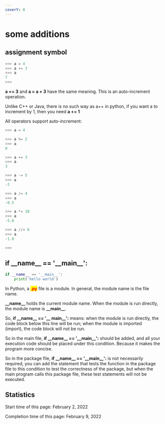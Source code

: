 ```yaml
---
coverY: 0
---
```


# some additions

## assignment symbol

```python
>>> a = 4
>>> a += 3
>>> a
7
>>> 
```

**a += 3** and **a = a + 3** have the same meaning. This is an auto-increment operation.

Unlike C++ or Java, there is no such way as a++ in python, if you want a to increment by 1, then you need **a += 1**

All operators support auto-increment:

```python
>>> a = 4

>>> a %= 2
>>> a
0

>>> a += 3
>>> a
3

>>> a -= 5
>>> a
-2

>>> a /= 4
>>> a
-0.5

>>> a *= 10
>>> a
-5.0

>>> a //= 6
>>> a
-1.0

>>> 
```

## if \_\_name\_\_ == '\_\_main\_\_':

```python
if __name__ == '__main__':
    print('hello world')
```

In Python, a <mark style="color:red;">**.py**</mark> file is a module. In general, the module name is the file name.

**\_\_name\_\_** holds the current module name. When the module is run directly, the module name is **\_\_main\_\_**.

So, **if \_\_name\_\_ == '\_\_ main\_\_':** means: when the module is run directly, the code block below this line will be run; when the module is imported (import), the code block will not be run.



So in the main file, **if \_\_name\_\_ == '\_\_main\_\_':** should be added, and all your execution code should be placed under this condition. Because it makes the program more concise.

So in the package file, **if \_\_name\_\_ == '\_\_main\_\_':** is not necessarily required, you can add the statement that tests the function in the package file to this condition to test the correctness of the package, but when the main program calls this package file, these test statements will not be executed.

## Statistics

Start time of this page: February 2, 2022

Completion time of this page: February 9, 2022
